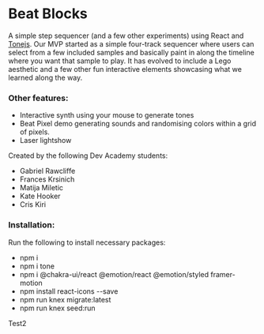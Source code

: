 # Beat Blocks

A simple step sequencer (and a few other experiments) using React and [Tonejs](https://tonejs.github.io). Our MVP started as a simple four-track sequencer where users can select from a few included samples and basically paint in along the timeline where you want that sample to play. It has evolved to include a Lego aesthetic and a few other fun interactive elements showcasing what we learned along the way.

### Other features:
- Interactive synth using your mouse to generate tones
- Beat Pixel demo generating sounds and randomising colors within a grid of pixels.
- Laser lightshow

 Created by the following Dev Academy students:
- Gabriel Rawcliffe
- Frances Krsinich
- Matija Miletic
- Kate Hooker
- Cris Kiri

### Installation:
Run the following to install necessary packages:
- npm i
- npm i tone
- npm i @chakra-ui/react @emotion/react @emotion/styled framer-motion
- npm install react-icons --save
- npm run knex migrate:latest
- npm run knex seed:run

Test2